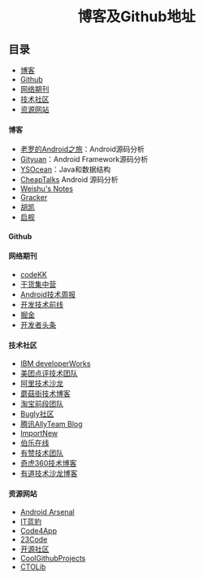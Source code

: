 <h1 align="center">博客及Github地址</h1>

## 目录
* [博客](#博客)
* [Github](#Github)
* [网络期刊](#网络期刊)
* [技术社区](#技术社区)
* [资源网站](#资源网站)

#### 博客
* [老罗的Android之旅](https://blog.csdn.net/luoshengyang)：Android源码分析
* [Gityuan](http://gityuan.com/)：Android Framework源码分析
* [YSOcean](https://www.cnblogs.com/ysocean/)：Java和数据结构
* [CheapTalks](http://navyblue.top) Android 源码分析
* [Weishu's Notes](http://weishu.me) 
* [Gracker](http://androidperformance.com)
* [胡凯](http://hukai.me)
* [启舰](http://blog.csdn.net/harvic880925)


#### Github


#### 网络期刊
* [codeKK](http://www.codekk.com/open-source-project-analysis)
* [干货集中营](http://gank.io)
* [Android技术周报](http://www.androidweekly.cn)
* [开发技术前线](http://www.devtf.cn/?tag=周报)
* [掘金](http://gold.xitu.io/#/)
* [开发者头条](http://toutiao.io)


#### 技术社区
* [IBM developerWorks](http://www.ibm.com/developerworks/cn/)
* [美团点评技术团队](http://tech.meituan.com)
* [阿里技术沙龙](http://club.alibabatech.org)
* [蘑菇街技术博客](http://mogu.io) 
* [淘宝前段团队](http://taobaofed.org) 
* [Bugly社区](http://bugly.qq.com/bbs/portal.php) 
* [腾讯AllyTeam Blog](http://www.alloyteam.com)
* [ImportNew](http://www.importnew.com)
* [伯乐在线](http://android.jobbole.com)
* [有赞技术团队](https://tech.youzan.com/)
* [奇虎360技术博客](http://blogs.360.cn/)
* [有道技术沙龙博客](http://techblog.youdao.com/)


#### 资源网站
* [Android Arsenal](https://android-arsenal.com)
* [IT蓝豹](http://itlanbao.com)
* [Code4App](http://a.code4app.com)
* [23Code](http://www.23code.com)
* [开源社区](http://www.see-source.com/index.html)
* [CoolGithubProjects](https://www.coolgithubprojects.com/#)
* [CTOLib](http://www.ctolib.com/android/)

